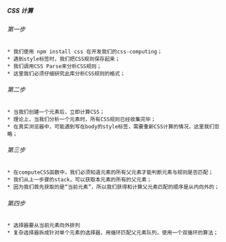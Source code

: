 ##### CSS 计算

###### 第一步
	* 我们使用 npm install css 在开发我们的css-computing；
	* 遇到style标签时，我们把CSS规则保存起来；
	* 我们调用CSS Parse来分析CSS规则；
	* 这里我们必须仔细研究此库分析CSS规则的格式；

###### 第二步 
	* 当我们创建一个元素后，立即计算CSS；
	* 理论上，当我们分析一个元素时，所有CSS规则已经收集完毕；
	* 在真实浏览器中，可能遇到写在body的style标签，需要重新CSS计算的情况，这里我们忽略；

###### 第三步
	* 在computeCSS函数中，我们必须知道元素的所有父元素才能判断元素与规则是否匹配；
	* 我们从上一步骤的stack，可以获取本元素的所有的父元素；
	* 因为我们首先获取的是“当前元素”，所以我们获得和计算父元素匹配的顺序是从内向外的；

###### 第四步
	* 选择器要从当前元素向外排列
	* 复杂选择器拆成针对单个元素的选择器，用循环匹配父元素队列，使用一个双循环的算法；
	